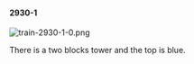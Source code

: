 #### 2930-1
![train-2930-1-0.png](https://github.com/lil-lab/nlvr/raw/master/nlvr/train/images/57/train-2930-1-0.png "train-2930-1-0.png")

There is a two blocks tower and the top is blue.